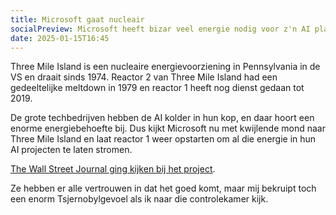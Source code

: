 ```yaml
---
title: Microsoft gaat nucleair
socialPreview: Microsoft heeft bizar veel energie nodig voor z'n AI plannen en laat een kerncentrale opstarten.
date: 2025-01-15T16:45
---
```


Three Mile Island is een nucleaire energievoorziening in Pennsylvania in de VS en draait sinds 1974. Reactor 2 van Three Mile Island had een gedeeltelijke meltdown in 1979 en reactor 1 heeft nog dienst gedaan tot 2019.

De grote techbedrijven hebben de AI kolder in hun kop, en daar hoort een enorme energiebehoefte bij. Dus kijkt Microsoft nu met kwijlende mond naar Three Mile Island en laat reactor 1 weer opstarten om al die energie in hun AI projecten te laten stromen.

[The Wall Street Journal ging kijken bij het project](https://youtu.be/Ub78DA8wyf8).

Ze hebben er alle vertrouwen in dat het goed komt, maar mij bekruipt toch een enorm Tsjernobylgevoel als ik naar die controlekamer kijk.
